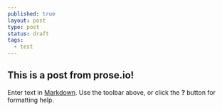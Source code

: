 ```yaml
---
published: true
layout: post
type: post
status: draft
tags:
  - test
---
```

## This is a post from prose.io!

Enter text in [Markdown](http://daringfireball.net/projects/markdown/). Use the toolbar above, or click the **?** button for formatting help.
